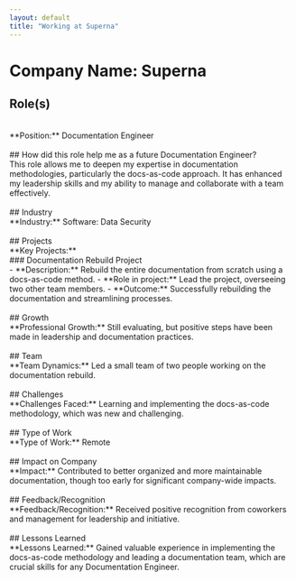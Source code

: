 ```yaml
---
layout: default
title: "Working at Superna"
---
```


# Company Name: Superna

## Role(s)
<br>
**Position:** Documentation Engineer
<br>
<br>
## How did this role help me as a future Documentation Engineer?
<br>
This role allows me to deepen my expertise in documentation methodologies, particularly the docs-as-code approach. It has enhanced my leadership skills and my ability to manage and collaborate with a team effectively.
<br>
<br>
## Industry
<br>
**Industry:** Software: Data Security
<br>
<br>
## Projects
<br>
**Key Projects:**
<br>
### Documentation Rebuild Project
<br>
- **Description:** Rebuild the entire documentation from scratch using a docs-as-code method.  
- **Role in project:** Lead the project, overseeing two other team members.  
- **Outcome:** Successfully rebuilding the documentation and streamlining processes.
<br>
<br>
## Growth
<br>
**Professional Growth:**  
Still evaluating, but positive steps have been made in leadership and documentation practices.
<br>
<br>
## Team
<br>
**Team Dynamics:**  
Led a small team of two people working on the documentation rebuild.
<br>
<br>
## Challenges
<br>
**Challenges Faced:**  
Learning and implementing the docs-as-code methodology, which was new and challenging.
<br>
<br>
## Type of Work
<br>
**Type of Work:** Remote
<br>
<br>
## Impact on Company
<br>
**Impact:**  
Contributed to better organized and more maintainable documentation, though too early for significant company-wide impacts.
<br>
<br>
## Feedback/Recognition
<br>
**Feedback/Recognition:**  
Received positive recognition from coworkers and management for leadership and initiative.
<br>
<br>
## Lessons Learned
<br>
**Lessons Learned:**  
Gained valuable experience in implementing the docs-as-code methodology and leading a documentation team, which are crucial skills for any Documentation Engineer.
